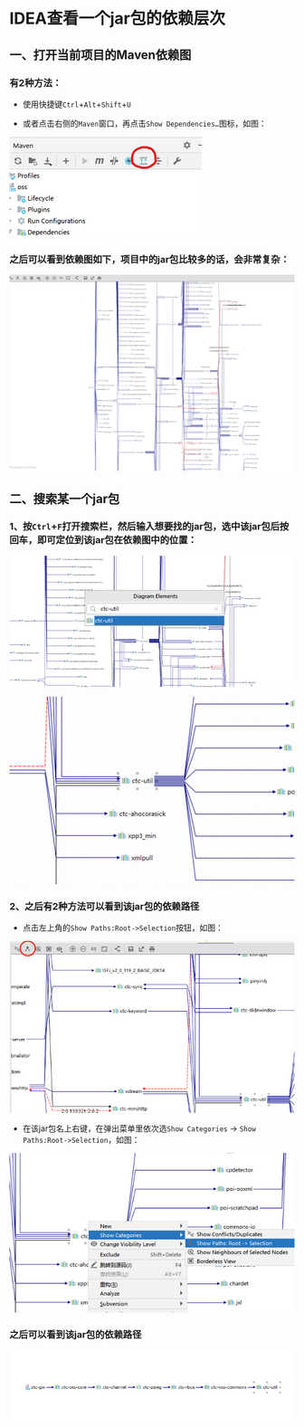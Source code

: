 # IDEA查看一个jar包的依赖层次

## 一、打开当前项目的Maven依赖图

### 有2种方法：

* 使用快捷键`Ctrl`+`Alt`+`Shift`+`U`

* 或者点击右侧的`Maven`窗口，再点击`Show Dependencies…`图标，如图：

![20200117133045.png](./resource/c8e92da532505ebd6b131310a66dd628/20200117133045.png)

### 之后可以看到依赖图如下，项目中的jar包比较多的话，会非常复杂：

![20200117134027.png](./resource/c8e92da532505ebd6b131310a66dd628/20200117134027.png)

## 二、搜索某一个jar包

### 1、按`Ctrl`+`F`打开搜索栏，然后输入想要找的jar包，选中该jar包后按回车，即可定位到该jar包在依赖图中的位置：

![20200117134727.png](./resource/c8e92da532505ebd6b131310a66dd628/20200117134727.png)

![20200117135217.png](./resource/c8e92da532505ebd6b131310a66dd628/20200117135217.png)

### 2、之后有2种方法可以看到该jar包的依赖路径

* 点击左上角的`Show Paths:Root->Selection`按钮，如图：

![20200117135909.png](./resource/c8e92da532505ebd6b131310a66dd628/20200117135909.png)

* 在该jar包名上右键，在弹出菜单里依次选`Show Categories` -> `Show Paths:Root->Selection`，如图：

![20200117135930.png](./resource/c8e92da532505ebd6b131310a66dd628/20200117135930.png)

### 之后可以看到该jar包的依赖路径

![20200117140510.png](./resource/c8e92da532505ebd6b131310a66dd628/20200117140510.png)